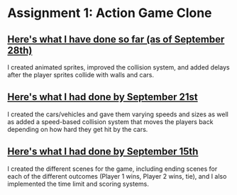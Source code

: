 # Assignment 1: Action Game Clone

## [Here's what I have done so far (as of September 28th)](https://ak5352.itch.io/freeway-clone-draft-3)
I created animated sprites, improved the collision system, and added delays after the player sprites collide with walls and cars. 

## [Here's what I had done by September 21st](https://ak5352.itch.io/freeway-clone-draft-2)
I created the cars/vehicles and gave them varying speeds and sizes as well as added a speed-based collision system that moves the players back depending on how hard they get hit by the cars.

## [Here's what I had done by September 15th](https://ak5352.itch.io/freeway-clone-draft-1)
I created the different scenes for the game, including ending scenes for each of the different outcomes (Player 1 wins, Player 2 wins, tie), and I also implemented the time limit and scoring systems. 
